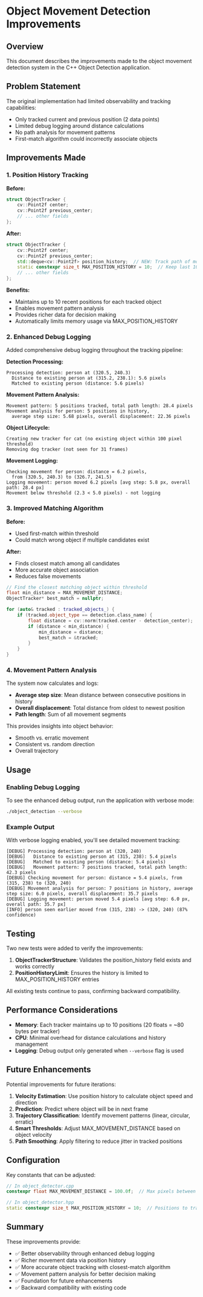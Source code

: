 # Object Movement Detection Improvements

## Overview

This document describes the improvements made to the object movement detection system in the C++ Object Detection application.

## Problem Statement

The original implementation had limited observability and tracking capabilities:
- Only tracked current and previous position (2 data points)
- Limited debug logging around distance calculations
- No path analysis for movement patterns
- First-match algorithm could incorrectly associate objects

## Improvements Made

### 1. Position History Tracking

**Before:**
```cpp
struct ObjectTracker {
    cv::Point2f center;
    cv::Point2f previous_center;
    // ... other fields
};
```

**After:**
```cpp
struct ObjectTracker {
    cv::Point2f center;
    cv::Point2f previous_center;
    std::deque<cv::Point2f> position_history;  // NEW: Track path of movement
    static constexpr size_t MAX_POSITION_HISTORY = 10;  // Keep last 10 positions
    // ... other fields
};
```

**Benefits:**
- Maintains up to 10 recent positions for each tracked object
- Enables movement pattern analysis
- Provides richer data for decision making
- Automatically limits memory usage via MAX_POSITION_HISTORY

### 2. Enhanced Debug Logging

Added comprehensive debug logging throughout the tracking pipeline:

**Detection Processing:**
```
Processing detection: person at (320.5, 240.3)
  Distance to existing person at (315.2, 238.1): 5.6 pixels
  Matched to existing person (distance: 5.6 pixels)
```

**Movement Pattern Analysis:**
```
Movement pattern: 5 positions tracked, total path length: 28.4 pixels
Movement analysis for person: 5 positions in history, 
  average step size: 5.68 pixels, overall displacement: 22.36 pixels
```

**Object Lifecycle:**
```
Creating new tracker for cat (no existing object within 100 pixel threshold)
Removing dog tracker (not seen for 31 frames)
```

**Movement Logging:**
```
Checking movement for person: distance = 6.2 pixels, 
  from (320.5, 240.3) to (326.7, 241.5)
Logging movement: person moved 6.2 pixels [avg step: 5.8 px, overall path: 28.4 px]
Movement below threshold (2.3 < 5.0 pixels) - not logging
```

### 3. Improved Matching Algorithm

**Before:**
- Used first-match within threshold
- Could match wrong object if multiple candidates exist

**After:**
- Finds closest match among all candidates
- More accurate object association
- Reduces false movements

```cpp
// Find the closest matching object within threshold
float min_distance = MAX_MOVEMENT_DISTANCE;
ObjectTracker* best_match = nullptr;

for (auto& tracked : tracked_objects_) {
    if (tracked.object_type == detection.class_name) {
        float distance = cv::norm(tracked.center - detection_center);
        if (distance < min_distance) {
            min_distance = distance;
            best_match = &tracked;
        }
    }
}
```

### 4. Movement Pattern Analysis

The system now calculates and logs:
- **Average step size**: Mean distance between consecutive positions in history
- **Overall displacement**: Total distance from oldest to newest position
- **Path length**: Sum of all movement segments

This provides insights into object behavior:
- Smooth vs. erratic movement
- Consistent vs. random direction
- Overall trajectory

## Usage

### Enabling Debug Logging

To see the enhanced debug output, run the application with verbose mode:

```bash
./object_detection --verbose
```

### Example Output

With verbose logging enabled, you'll see detailed movement tracking:

```
[DEBUG] Processing detection: person at (320, 240)
[DEBUG]   Distance to existing person at (315, 238): 5.4 pixels
[DEBUG]   Matched to existing person (distance: 5.4 pixels)
[DEBUG]   Movement pattern: 7 positions tracked, total path length: 42.3 pixels
[DEBUG] Checking movement for person: distance = 5.4 pixels, from (315, 238) to (320, 240)
[DEBUG] Movement analysis for person: 7 positions in history, average step size: 6.0 pixels, overall displacement: 35.7 pixels
[DEBUG] Logging movement: person moved 5.4 pixels [avg step: 6.0 px, overall path: 35.7 px]
[INFO] person seen earlier moved from (315, 238) -> (320, 240) (87% confidence)
```

## Testing

Two new tests were added to verify the improvements:

1. **ObjectTrackerStructure**: Validates the position_history field exists and works correctly
2. **PositionHistoryLimit**: Ensures the history is limited to MAX_POSITION_HISTORY entries

All existing tests continue to pass, confirming backward compatibility.

## Performance Considerations

- **Memory**: Each tracker maintains up to 10 positions (20 floats = ~80 bytes per tracker)
- **CPU**: Minimal overhead for distance calculations and history management
- **Logging**: Debug output only generated when `--verbose` flag is used

## Future Enhancements

Potential improvements for future iterations:

1. **Velocity Estimation**: Use position history to calculate object speed and direction
2. **Prediction**: Predict where object will be in next frame
3. **Trajectory Classification**: Identify movement patterns (linear, circular, erratic)
4. **Smart Thresholds**: Adjust MAX_MOVEMENT_DISTANCE based on object velocity
5. **Path Smoothing**: Apply filtering to reduce jitter in tracked positions

## Configuration

Key constants that can be adjusted:

```cpp
// In object_detector.cpp
constexpr float MAX_MOVEMENT_DISTANCE = 100.0f;  // Max pixels between frames

// In object_detector.hpp
static constexpr size_t MAX_POSITION_HISTORY = 10;  // Positions to track
```

## Summary

These improvements provide:
- ✅ Better observability through enhanced debug logging
- ✅ Richer movement data via position history
- ✅ More accurate object tracking with closest-match algorithm
- ✅ Movement pattern analysis for better decision making
- ✅ Foundation for future enhancements
- ✅ Backward compatibility with existing code
